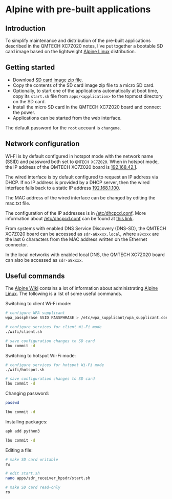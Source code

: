 # Alpine with pre-built applications

## Introduction

To simplify maintenance and distribution of the pre-built applications described in the QMTECH XC7Z020 notes, I've put together a bootable SD card image based on the lightweight [Alpine Linux](https://alpinelinux.org) distribution.

## Getting started

- Download [SD card image zip file](release_image).
- Copy the contents of the SD card image zip file to a micro SD card.
- Optionally, to start one of the applications automatically at boot time, copy its `start.sh` file from `apps/<application>` to the topmost directory on the SD card.
- Install the micro SD card in the QMTECH XC7Z020 board and connect the power.
- Applications can be started from the web interface.

The default password for the `root` account is `changeme`.

## Network configuration

Wi-Fi is by default configured in hotspot mode with the network name (SSID) and password both set to `QMTECH XC7Z020`. When in hotspot mode, the IP address of the QMTECH XC7Z020 board is [192.168.42.1](http://192.168.42.1).

The wired interface is by default configured to request an IP address via DHCP. If no IP address is provided by a DHCP server, then the wired interface falls back to a static IP address [192.168.1.100](http://192.168.1.100).

The MAC address of the wired interface can be changed by editing the mac.txt file.

The configuration of the IP addresses is in [/etc/dhcpcd.conf](https://github.com/pavel-demin/qmtech-xc7z020-notes/blob/main/alpine/etc/dhcpcd.conf). More information about [/etc/dhcpcd.conf](https://github.com/pavel-demin/qmtech-xc7z020-notes/blob/main/alpine/etc/dhcpcd.conf) can be found at [this link](https://www.mankier.com/5/dhcpcd.conf).

From systems with enabled DNS Service Discovery (DNS-SD), the QMTECH XC7Z020 board can be accessed as `sdr-a8xxxx.local`, where `a8xxxx` are the last 6 characters from the MAC address written on the Ethernet connector.

In the local networks with enabled local DNS, the QMTECH XC7Z020 board can also be accessed as `sdr-a8xxxx`.

## Useful commands

The [Alpine Wiki](https://wiki.alpinelinux.org) contains a lot of information about administrating [Alpine Linux](https://alpinelinux.org). The following is a list of some useful commands.

Switching to client Wi-Fi mode:

```bash
# configure WPA supplicant
wpa_passphrase SSID PASSPHRASE > /etc/wpa_supplicant/wpa_supplicant.conf

# configure services for client Wi-Fi mode
./wifi/client.sh

# save configuration changes to SD card
lbu commit -d
```

Switching to hotspot Wi-Fi mode:

```bash
# configure services for hotspot Wi-Fi mode
./wifi/hotspot.sh

# save configuration changes to SD card
lbu commit -d
```

Changing password:

```bash
passwd

lbu commit -d
```

Installing packages:

```bash
apk add python3

lbu commit -d
```

Editing a file:

```bash
# make SD card writable
rw

# edit start.sh
nano apps/sdr_receiver_hpsdr/start.sh

# make SD card read-only
ro
```
